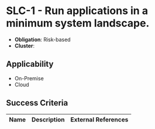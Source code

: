# SLC-1 - Run applications in a minimum system landscape.

- **Obligation**: Risk-based
- **Cluster**: 






## Applicability

- On-Premise
- Cloud



## Success Criteria

| Name | Description | External References |
| ----- | ---------- | ------------------- |

